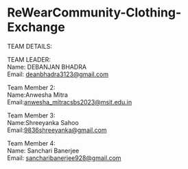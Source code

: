 # ReWearCommunity-Clothing-Exchange

TEAM DETAILS:

TEAM LEADER: <br>
Name: DEBANJAN BHADRA <br>
Email: deanbhadra3123@gmail.com <br>

Team Member 2:<br>
Name:Anwesha Mitra <br>
Email:anwesha_mitracsbs2023@msit.edu.in <br>

Team Member 3:<br>
Name:Shreeyanka Sahoo <br>
Email:9836shreeyanka@gmail.com

Team Member 4:<br>
Name: Sanchari Banerjee <br>
Email: sancharibanerjee928@gmail.com <br>
